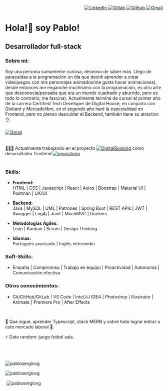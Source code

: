 <p align="right">
  <p align="right">
    <a href="https://www.linkedin.com/in/pablo-viera-a703a9a3/" target="_blank">
      <img src="https://img.shields.io/badge/linkedin-%230077B5.svg?&style=for-the-badge&logo=linkedin&logoColor=white&color=071A2C" alt="LinkedIn"/>
    </a>
    <a href="https://gitlab.ctd.academy/pablosvg" target="_blank">
      <img src="https://img.shields.io/badge/Gitlab-%231DA1F2.svg?&style=for-the-badge&logo=Gitlab&logoColor=white&color=071A2C" alt="Gitlab"/>
    </a>
    <a href="https://github.com/pablosergiovg" target="_blank">
      <img src="https://img.shields.io/badge/Github-%231DA1F2.svg?&style=for-the-badge&logo=Github&logoColor=white&color=071A2C" alt="Github"/>
    </a>
    <a href="mailto:pablosergiovg@gmail.com" target="_blank">
      <img src="https://img.shields.io/badge/Gmail-%231DA1F2.svg?&style=for-the-badge&logo=Gmail&logoColor=white&color=071A2C" alt="Gmail"/>
    </a>
  </p>
</p>
<h1 align="left">Hola!👋 soy Pablo!</h1>
<h2 align="left" display="in-line">Desarrollador full-stack</h2>

### Sobre mi:
Soy una persona sumamente curiosa, deseoso de saber más. Llego de paracaídas a la programación un día que decidí aprender a crear videojuegos con mis personajes animados(me gusta hacer animaciones), desde entonces me enganché muchísimo con la programación, es otro arte que desconocía(pensaba que era un mundo cuadrado y aburrido, pero es todo lo contrario, me fascina). Actualmente terminé de cursar el primer año de la carrera Certified Tech Developer de Digital House, en conjunto con Globant y Mercadolibre, en el segundo año haré la especialidad en Frontend, pero no pienso descuidar el Backend, también tiene su atractivo 👌.
<br>
<br>
<a href="https://drive.google.com/file/d/17iZUyQ8NnvIj5Yb79OtVF7kcRi9TPqDp/view?usp=sharing" target="_blank">
  <img src="https://img.shields.io/badge/Bajar CV Pablo Viera-%231DA1F2.svg?&style=for-the-badge&logo=Pdf&logoColor=white&color=071A2C" alt="Gmail"/>
</a>
<br>
<br>
<br>
👨🏽‍💻 Actualmente trabajando en el proyecto [![DigitalBooking](https://img.shields.io/badge/DigitalBooking-orange?style=flat-square)](http://digitalbooking.ddns.net/) como desarrollador frontend [![repositorio](https://img.shields.io/badge/repositorio-black?style=flat-square&logo=github)](https://gitlab.ctd.academy/ctd/hispanos/proyecto-integrador-1/proyecto-integrador-0223/0522ft-c3/grupo-01)
<br>
<br>

### Skills:

- **Frontend:**<br>
HTML | CSS | Javascript | React | Axios | Boostrap | Material UI | Postman | UX/UI

- **Backend:**<br>
Java | MySQL | UML | Patrones | Spring Boot | REST APIs | JWT | Swagger | Log4j | Junit | MockMVC | Dockers
 
- **Metodologías Ágiles:**<br>
Lean | Kanban | Scrum | Design Thinking

- **Idiomas:**<br>
Portugués avanzado | Inglés intermedio

### Soft-Skills:<br>
* Empatía | Compromiso | Trabajo en equipo | Proactividad | Autonomía | Comunicación efectiva


### Otros conocimientos:<br>
* Git/GitHub/GitLab | VS Code | InteLliJ IDEA | Photoshop | Illustrator | Animate | Premiere Pro | After Effects

<br>

🌱 Que sigue: aprender Typescript, stack MERN y sobre todo lograr entrar a este mercado laboral 🚀.

⚡ Dato random: juego futbol sala.

<br>
<br>

<p><img src="https://komarev.com/ghpvc/?username=pablosergiovg&label=Profile%20views&color=0e75b6&style=flat" alt="pablosergiovg" /></p>

<p><img src="https://github-readme-stats.vercel.app/api/top-langs?username=pablosergiovg&show_icons=true&locale=en&layout=compact&theme=dark" alt="pablosergiovg" /></p>

<p>&nbsp;<img align="center" src="https://github-readme-stats.vercel.app/api?username=pablosergiovg&show_icons=true&locale=en&theme=dark" alt="pablosergiovg" /></p>
